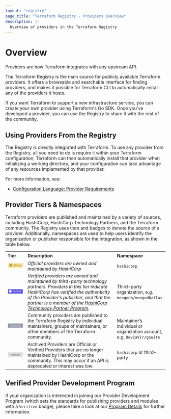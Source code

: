 ```yaml
---
layout: "registry"
page_title: "Terraform Registry - Providers Overview"
description: |-
  Overview of providers in the Terraform Registry
---
```


# Overview

Providers are how Terraform integrates with any upstream API.

The Terraform Registry is the main source for publicly available Terraform providers. It offers a browsable and searchable interface for finding providers, and makes it possible for Terraform CLI to automatically install any of the providers it hosts.

If you want Terraform to support a new infrastructure service, you can create your own provider using Terraform's Go SDK. Once you've developed a provider, you can use the Registry to share it with the rest of the community.

## Using Providers From the Registry

The Registry is directly integrated with Terraform. To use any provider from the Registry, all you need to do is require it within your Terraform configuration; Terraform can then automatically install that provider when initializing a working directory, and your configuration can take advantage of any resources implemented by that provider.

For more information, see:

- [Configuration Language: Provider Requirements](/docs/configuration/provider-requirements.html)

## Provider Tiers & Namespaces

Terraform providers are published and maintained by a variety of sources, including HashiCorp, HashiCorp Technology Partners, and the Terraform community. The Registry uses tiers and badges to denote the source of a provider. Additionally, namespaces are used to help users identify the organization or publisher responsible for the integration, as shown in the table below.

<table border="0" style="border-collapse: collapse; width: 100%;">
<tbody>
<tr style="height: 21px;">
<td style="width: 12.4839%; height: 21px;"><strong>Tier</strong></td>
<td style="width: 55.7271%; height: 21px;"><strong>Description</strong></td>
<td style="width: 31.7889%; height: 21px;"><strong>Namespace</strong></td>
</tr>
<tr style="height: 21px;">
<td style="width: 12.4839%; height: 21px;"><img src="./images/official-tier.png" alt="" /></td>
<td style="width: 55.7271%; height: 21px;"><i><span style="font-weight: 400;">Official providers are owned and maintained by HashiCorp </span></i></td>
<td style="width: 31.7889%; height: 21px;"><code><span style="font-weight: 400;">hashicorp</span></code></td>
</tr>
<tr style="height: 21px;">
<td style="width: 12.4839%; height: 21px;"><img src="./images/verified-tier.png" alt="" /></td>
<td style="width: 55.7271%; height: 21px;"><i><span style="font-weight: 400;">Verified providers are owned and maintained by third-party technology partners. Providers in this tier indicate HashiCorp has verified the authenticity of the Provider&rsquo;s publisher, and that the partner is a member of the </span></i><a href="https://www.hashicorp.com/ecosystem/become-a-partner/"><i><span style="font-weight: 400;">HashiCorp Technology Partner Program</span></i></a><i><span style="font-weight: 400;">.</span></i></td>
<td style="width: 31.7889%; height: 21px;"><span style="font-weight: 400;">Third-party organization, e.g. </span><code><span style="font-weight: 400;">mongodb/mongodbatlas</span></code></td>
</tr>
<tr style="height: 21px;">
<td style="width: 12.4839%; height: 21px;"><img src="./images/community-tier.png" alt="" /></td>
<td style="width: 55.7271%; height: 21px;">Community providers are published to the Terraform Registry by individual maintainers, groups of maintainers, or other members of the Terraform community.</td>
<td style="width: 31.7889%; height: 21px;"><br />Maintainer&rsquo;s individual or organization account, e.g. <code>DeviaVir/gsuite</code></td>
</tr>
<tr style="height: 21px;">
<td style="width: 12.4839%; height: 21px;"><img src="./images/archived-tier.png" alt="" /></td>
<td style="width: 55.7271%; height: 21px;">Archived Providers are Official or Verified Providers that are no longer maintained by HashiCorp or the community. This may occur if an API is deprecated or interest was low.</td>
<td style="width: 31.7889%; height: 21px;"><code>hashicorp</code> or third-party</td>
</tr>
</tbody>
</table>
<p></p>

## Verified Provider Development Program

If your organization is interested in joining our Provider Development Program (which sets the standards for publishing providers and modules with a `Verified` badge), please take a look at our [Program Details](/guides/terraform-provider-development-program.html) for further information.
